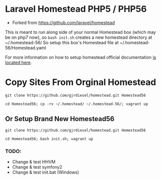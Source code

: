 # Laravel Homestead PHP5 / PHP56

* Forked from https://github.com/laravel/homestead

This is meant to run along side of your normal Homestead box (which may be on php7 now), so `bash init.sh` creates a new homestead directory at ~/.homestead-56/ So setup this box's Homestead file at ~/.homestead-56/Homestead.yaml

For more information on how to setup homestead official documentation [is located here](https://laravel.com/docs/5.2/homestead).

# Copy Sites From Orginal Homestead

```git clone https://github.com/gjrdiesel/homestead.git Homestead56```

```cd Homestead56; cp -rv ~/.homestead/ ~/.homestead-56/; vagrant up```

## Or Setup Brand New Homestead56

 ```git clone https://github.com/gjrdiesel/homestead.git Homestead56```

```cd Homestead56; bash init.sh; vagrant up```

### TODO:
* Change & test HHVM
* Change & test symfony2
* Change & test init.bat (Windows)
